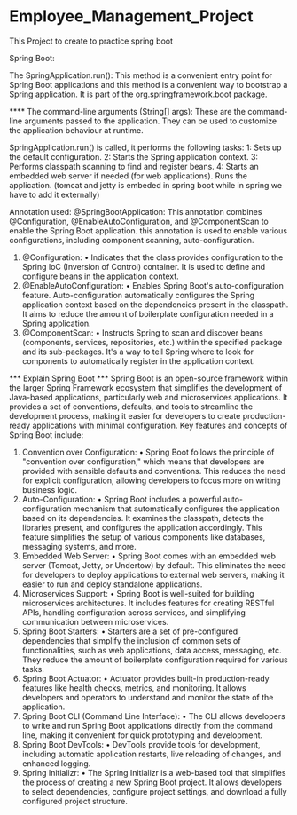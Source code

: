 # Employee_Management_Project
This Project to create to practice spring boot


Spring Boot:

The SpringApplication.run():  This method is a convenient entry point for Spring Boot applications and this method is a convenient way to bootstrap a Spring application.
It is part of the org.springframework.boot package.

**** The command-line arguments (String[] args):
These are the command-line arguments passed to the application. They can be used to customize the application behaviour at runtime.

SpringApplication.run() is called, it performs the following tasks:
1: Sets up the default configuration.
2: Starts the Spring application context.
3: Performs classpath scanning to find and register beans.
4: Starts an embedded web server if needed (for web applications).
Runs the application. (tomcat and jetty is embeded in spring boot while in spring we have to add it externally)

Annotation used:
@SpringBootApplication: This annotation combines @Configuration, @EnableAutoConfiguration, and @ComponentScan to enable the Spring Boot application. this annotation is used to enable various configurations, including component scanning, auto-configuration.

1.	@Configuration:
•	Indicates that the class provides configuration to the Spring IoC (Inversion of Control) container. It is used to define and configure beans in the application context.
2.	@EnableAutoConfiguration:
•	Enables Spring Boot's auto-configuration feature. Auto-configuration automatically configures the Spring application context based on the dependencies present in the classpath. It aims to reduce the amount of boilerplate configuration needed in a Spring application.
3.	@ComponentScan:
•	Instructs Spring to scan and discover beans (components, services, repositories, etc.) within the specified package and its sub-packages. It's a way to tell Spring where to look for components to automatically register in the application context.


*** Explain Spring Boot ***
Spring Boot is an open-source framework within the larger Spring Framework ecosystem that simplifies the development of Java-based applications, particularly web and microservices applications. It provides a set of conventions, defaults, and tools to streamline the development process, making it easier for developers to create production-ready applications with minimal configuration.
Key features and concepts of Spring Boot include:
1.	Convention over Configuration:
•	Spring Boot follows the principle of "convention over configuration," which means that developers are provided with sensible defaults and conventions. This reduces the need for explicit configuration, allowing developers to focus more on writing business logic.
2.	Auto-Configuration:
•	Spring Boot includes a powerful auto-configuration mechanism that automatically configures the application based on its dependencies. It examines the classpath, detects the libraries present, and configures the application accordingly. This feature simplifies the setup of various components like databases, messaging systems, and more.
3.	Embedded Web Server:
•	Spring Boot comes with an embedded web server (Tomcat, Jetty, or Undertow) by default. This eliminates the need for developers to deploy applications to external web servers, making it easier to run and deploy standalone applications.
4.	Microservices Support:
•	Spring Boot is well-suited for building microservices architectures. It includes features for creating RESTful APIs, handling configuration across services, and simplifying communication between microservices.
5.	Spring Boot Starters:
•	Starters are a set of pre-configured dependencies that simplify the inclusion of common sets of functionalities, such as web applications, data access, messaging, etc. They reduce the amount of boilerplate configuration required for various tasks.
6.	Spring Boot Actuator:
•	Actuator provides built-in production-ready features like health checks, metrics, and monitoring. It allows developers and operators to understand and monitor the state of the application.
7.	Spring Boot CLI (Command Line Interface):
•	The CLI allows developers to write and run Spring Boot applications directly from the command line, making it convenient for quick prototyping and development.
8.	Spring Boot DevTools:
•	DevTools provide tools for development, including automatic application restarts, live reloading of changes, and enhanced logging.
9.	Spring Initializr:
•	The Spring Initializr is a web-based tool that simplifies the process of creating a new Spring Boot project. It allows developers to select dependencies, configure project settings, and download a fully configured project structure.





